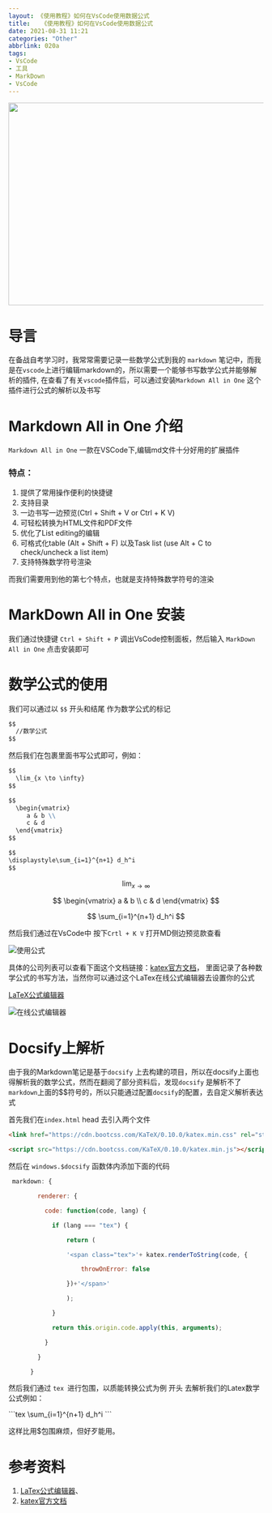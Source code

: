 ```yaml
---
layout: 《使用教程》如何在VsCode使用数据公式
title:   《使用教程》如何在VsCode使用数据公式
date: 2021-08-31 11:21
categories: "Other"
abbrlink: 020a
tags: 
- VsCode
- 工具
- MarkDown
- VsCode
---
```


<img src="https://shmily-album.oss-cn-shenzhen.aliyuncs.com/photo_album_19/58d7d59cd228cfd9f9c5b88a25a8af9b.jpg" style="width:900px;height:400px" />

# 导言
在备战自考学习时，我常常需要记录一些数学公式到我的 `markdown` 笔记中，而我是在`vscode`上进行编辑markdown的，所以需要一个能够书写数学公式并能够解析的插件, 在查看了有关`vscode`插件后，可以通过安装`Markdown All in One` 这个插件进行公式的解析以及书写
<!--less-->

# Markdown All in One 介绍

`Markdown All in One` 一款在VSCode下,编辑md文件十分好用的扩展插件

### 特点：

1.  提供了常用操作便利的快捷键
2.  支持目录
3.  一边书写一边预览(Ctrl + Shift + V or Ctrl + K V)
4.  可轻松转换为HTML文件和PDF文件
5.  优化了List editing的编辑
6.  可格式化table (Alt + Shift + F) 以及Task list (use Alt + C to check/uncheck a list item)
7.  支持特殊数学符号渲染

而我们需要用到他的第七个特点，也就是支持特殊数学符号的渲染


# MarkDown All in One 安装

我们通过快捷键 `Ctrl + Shift + P` 调出VsCode控制面板，然后输入 `MarkDown All in One` 点击安装即可

# 数学公式的使用

我们可以通过以 `$$`  开头和结尾 作为数学公式的标记
```md
$$
  //数学公式
$$
```

然后我们在包裹里面书写公式即可，例如：

```md
$$
  \lim_{x \to \infty} 
$$

$$
  \begin{vmatrix}
     a & b \\
     c & d 
  \end{vmatrix}
$$

$$
\displaystyle\sum_{i=1}^{n+1} d_h^i
$$
```

$$
  \lim_{x \to \infty} 
$$

$$
  \begin{vmatrix}
     a & b \\
     c & d 
  \end{vmatrix}
$$

$$
\sum_{i=1}^{n+1} d_h^i
$$


然后我们通过在VsCode中 按下`Crtl + K V` 打开MD侧边预览款查看

![使用公式](https://shmily-album.oss-cn-shenzhen.aliyuncs.com/photo_album_19/75694620315b1daefb0c031da3dfca2e.png)

具体的公司列表可以查看下面这个文档链接：[katex官方文档](https://katex.org/docs/supported.html)， 里面记录了各种数学公式的书写方法，当然你可以通过这个LaTex在线公式编辑器去设置你的公式 

[ LaTeX公式编辑器](https://www.latexlive.com/home)

![在线公式编辑器](https://shmily-album.oss-cn-shenzhen.aliyuncs.com/photo_album_19/6b62a37898d23dc8e18eac51cb912f23.png)

# Docsify上解析

由于我的Markdown笔记是基于`docsify` 上去构建的项目，所以在docsify上面也得解析我的数学公式，然而在翻阅了部分资料后，发现`docsify` 是解析不了`markdown`上面的$$符号的，所以只能通过配置`docsify`的配置，去自定义解析表达式

首先我们在`index.html` head 去引入两个文件

```html
<link href="https://cdn.bootcss.com/KaTeX/0.10.0/katex.min.css" rel="stylesheet">

<script src="https://cdn.bootcss.com/KaTeX/0.10.0/katex.min.js"></script>
```

然后在 `windows.$docsify` 函数体内添加下面的代码

```js
 markdown: {

        renderer: {

          code: function(code, lang) {

            if (lang === "tex") {

                return (

                '<span class="tex">'+ katex.renderToString(code, {

                    throwOnError: false

                })+'</span>'

                );

            }

            return this.origin.code.apply(this, arguments);

          }

        }

      }
```

然后我们通过 ````tex ````进行包围，以质能转换公式为例 开头 去解析我们的Latex数学公式例如：

\```tex
  \sum_{i=1}^{n+1} d_h^i
\```

这样比用$包围麻烦，但好歹能用。
# 参考资料
1. [LaTex公式编辑器](https://www.latexlive.com/home)、
2. [katex官方文档](https://katex.org/docs/supported.html)
